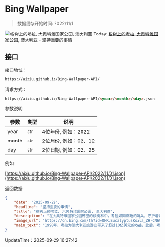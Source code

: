 # Bing Wallpaper

> 数据缓存开始时间: 2022/11/1

![桉树上的考拉, 大奥特维国家公园, 澳大利亚](https://cn.bing.com/th?id=OHR.EucalyptusKoala_ZH-CN6942451940_1920x1080.webp)
Today: [桉树上的考拉, 大奥特维国家公园, 澳大利亚](https://cn.bing.com/th?id=OHR.EucalyptusKoala_ZH-CN6942451940_1920x1080.webp) - 坚持重要的事情

## 接口

接口地址：

```html
https://aixiu.github.io/Bing-Wallpaper-API/
```

请求方式：

```html
https://aixiu.github.io/Bing-Wallpaper-API/<year>/<month>/<day>.json
```

参数说明

| 参数 | 类型 | 说明 |
| - | - | - |
| year | str | 4位年份, 例如：2022 |
| month | str | 2位月份, 例如：02、12 |
| day | str | 2位日期, 例如：02、25 |

例如

[https://aixiu.github.io/Bing-Wallpaper-API/2022/11/01.json](https://aixiu.github.io/Bing-Wallpaper-API/2022/11/01.json)

返回数据

```json
{
    "date": "2025-09-29",
    "headline": "坚持重要的事情",
    "title": "桉树上的考拉, 大奥特维国家公园, 澳大利亚",
    "description": "在大奥特维国家公园茂密的桉树林中，考拉如同沉睡的哨兵，守护着澳大利亚的野性灵魂。这些有袋动物常被误称为“考拉熊”，但实际上它们与袋熊的体型更接近，它们结实的无尾身躯、毛茸茸的耳朵和柔软的黑色鼻子很容易辨认。",
    "image_url": "https://cn.bing.com/th?id=OHR.EucalyptusKoala_ZH-CN6942451940_1920x1080.webp",
    "main_text": "1998年，考拉为澳大利亚旅游业带来了超过10亿美元的收益，此后，考拉的国际知名度不断提升。"
}
```

UpdataTime：2025-09-29 16:27:42
